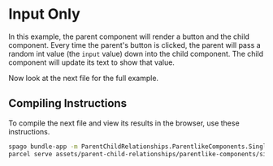 # Input Only

In this example, the parent component will render a button and the child component. Every time the parent's button is clicked, the parent will pass a random int value (the `input` value) down into the child component. The child component will update its text to show that value.

Now look at the next file for the full example.

## Compiling Instructions

To compile the next file and view its results in the browser, use these instructions.

```bash
spago bundle-app -m ParentChildRelationships.ParentlikeComponents.SingleChild.InputOnly -t assets/parent-child-relationships/parentlike-components/single-child/parent-input-only.js
parcel serve assets/parent-child-relationships/parentlike-components/single-child/parent-input-only.html -o parent-input-only--parcelified.html --open
```
